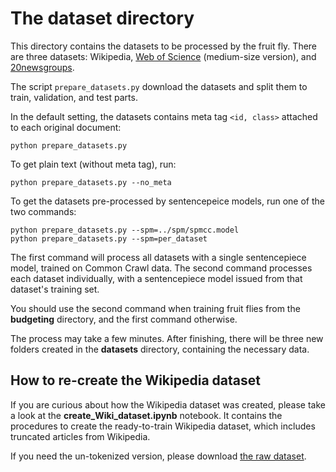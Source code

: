 # The dataset directory

This directory contains the datasets to be processed by the fruit fly. There are three datasets: Wikipedia, [Web
of Science](https://data.mendeley.com/datasets/9rw3vkcfy4/6) (medium-size version), and [20newsgroups](http://qwone.com/~jason/20Newsgroups/).

The script `prepare_datasets.py` download the datasets and split them to train, validation, and test parts.

In the default setting, the datasets contains meta tag `<id, class>` attached to each original document:

    python prepare_datasets.py

To get plain text (without meta tag), run:

    python prepare_datasets.py --no_meta

To get the datasets pre-processed by sentencepeice models, run one of the two commands:

    python prepare_datasets.py --spm=../spm/spmcc.model
    python prepare_datasets.py --spm=per_dataset

The first command will process all datasets with a single sentencepiece model, trained on Common Crawl data.
The second command processes each dataset individually, with a sentencepiece model issued from that dataset's training set.

You should use the second command when training fruit flies from the **budgeting** directory, and the first command otherwise.

The process may take a few minutes. After finishing, there will be three new folders created in the **datasets** directory,
containing the necessary data.

## How to re-create the Wikipedia dataset

If you are curious about how the Wikipedia dataset was created, please take a look at the **create_Wiki_dataset.ipynb** notebook.
It contains the procedures to create the ready-to-train Wikipedia dataset, which includes truncated articles from Wikipedia.

If you need the un-tokenized version, please download [the raw dataset](http://pearsproject.org/static/datasets/pears-fruit-fly-wikipedia-raw.zip).

